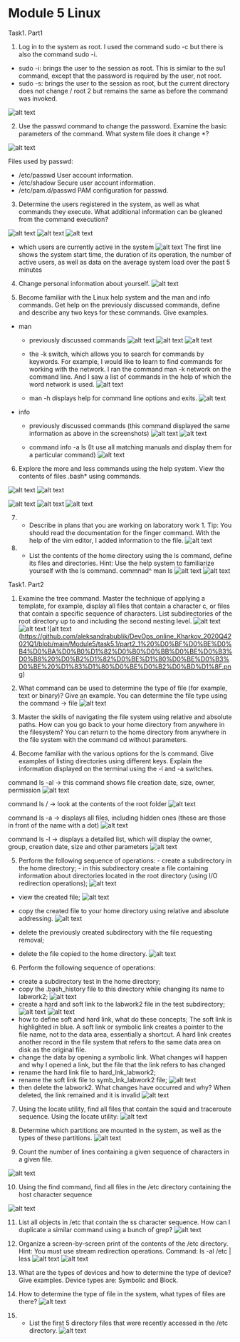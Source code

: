  # Module 5 Linux
 
Task1. Part1

1) Log in to the system as root.
I used the command sudo -c but there is also the command sudo -i. 
  * sudo -i: brings the user to the session as root. This is similar to the su1 command, except that the password is required by the user, not root.
  * sudo -s: brings the user to the session as root, but the current directory does not change / root 2 but remains the same as before the command was invoked.
  
![alt text](https://github.com/aleksandrabublik/DevOps_online_Kharkov_2020Q42021Q1/blob/main/Module5/task5.1/part1_1.png)

2) Use the passwd command to change the password. Examine the basic parameters of the command. What system file does it change *?

![alt text](https://github.com/aleksandrabublik/DevOps_online_Kharkov_2020Q42021Q1/blob/main/Module5/task5.1/Part1_2.png)

  Files used by passwd:
  - /etc/passwd	User account information.
  - /etc/shadow	Secure user account information.
  - /etc/pam.d/passwd	PAM configuration for passwd.

3) Determine the users registered in the system, as well as what commands they execute. What additional information can be gleaned from the command execution?

![alt text](https://github.com/aleksandrabublik/DevOps_online_Kharkov_2020Q42021Q1/blob/main/Module5/task5.1/part1_3.1.png)
![alt text](https://github.com/aleksandrabublik/DevOps_online_Kharkov_2020Q42021Q1/blob/main/Module5/task5.1/part1_3.2.png)
![alt text](https://github.com/aleksandrabublik/DevOps_online_Kharkov_2020Q42021Q1/blob/main/Module5/task5.1/part1_3.3.png)

- which users are currently active in the system
![alt text](https://github.com/aleksandrabublik/DevOps_online_Kharkov_2020Q42021Q1/blob/main/Module5/task5.1/part1_3.4.png)
The first line shows the system start time, the duration of its operation, the number of active users, as well as data on the average system load over the past 5 minutes

4) Change personal information about yourself.
![alt text](https://github.com/aleksandrabublik/DevOps_online_Kharkov_2020Q42021Q1/blob/main/Module5/task5.1/part1_4.png)

5) Become familiar with the Linux help system and the man and info commands. Get help on the previously discussed commands, define and describe any two keys for these commands. Give examples.
* man
  - previously discussed commands
![alt text](https://github.com/aleksandrabublik/DevOps_online_Kharkov_2020Q42021Q1/blob/main/Module5/task5.1/part1_5%20man.png)
![alt text](https://github.com/aleksandrabublik/DevOps_online_Kharkov_2020Q42021Q1/blob/main/Module5/task5.1/part1_5%20man2.png)
![alt text](https://github.com/aleksandrabublik/DevOps_online_Kharkov_2020Q42021Q1/blob/main/Module5/task5.1/part1_5%20man3.png)

   - the -k switch, which allows you to search for commands by keywords.
For example, I would like to learn to find commands for working with the network. I ran the command man -k network on the command line.
And I saw a list of commands in the help of which the word network is used.
![alt text](https://github.com/aleksandrabublik/DevOps_online_Kharkov_2020Q42021Q1/blob/main/Module5/task5.1/part1_5%20man%20%D1%81%20%D0%BA%D0%BB%D1%8E%D1%87%D0%BE%D0%BC.png)

  - man -h  displays help for command line options and exits.
![alt text](https://github.com/aleksandrabublik/DevOps_online_Kharkov_2020Q42021Q1/blob/main/Module5/task5.1/part1_5%20man4png.png)


* info 
  - previously discussed commands (this command displayed the same information as above in the screenshots)
![alt text](https://github.com/aleksandrabublik/DevOps_online_Kharkov_2020Q42021Q1/blob/main/Module5/task5.1/part1_5%20info.png)
![alt text](https://github.com/aleksandrabublik/DevOps_online_Kharkov_2020Q42021Q1/blob/main/Module5/task5.1/part1_5%20info%201.png)

  - command  info -a ls (It use all matching manuals and display them for a particular command)
![alt text](https://github.com/aleksandrabublik/DevOps_online_Kharkov_2020Q42021Q1/blob/main/Module5/task5.1/part1_5%20info%20-a%20ls.png)

6) Explore the more and less commands using the help system. View the contents of files .bash* using commands.

![alt text](https://github.com/aleksandrabublik/DevOps_online_Kharkov_2020Q42021Q1/blob/main/Module5/task5.1/part1_6%20info%20less.png)
![alt text](https://github.com/aleksandrabublik/DevOps_online_Kharkov_2020Q42021Q1/blob/main/Module5/task5.1/part1_6%20info%20more.png)

![alt text](https://github.com/aleksandrabublik/DevOps_online_Kharkov_2020Q42021Q1/blob/main/Module5/task5.1/part1_6%20bash.png)
![alt text](https://github.com/aleksandrabublik/DevOps_online_Kharkov_2020Q42021Q1/blob/main/Module5/task5.1/part1_6%20less%20bashrc.png)
![alt text](https://github.com/aleksandrabublik/DevOps_online_Kharkov_2020Q42021Q1/blob/main/Module5/task5.1/part1_6%20more%20bash_history.png)

7) * Describe in plans that you are working on laboratory work 1. Tip: You should read the documentation for the finger command.
  With the help of the vim editor, I added information to the file.
![alt text](https://github.com/aleksandrabublik/DevOps_online_Kharkov_2020Q42021Q1/blob/main/Module5/task5.1/part1_7.png)

8) * List the contents of the home directory using the ls command, define its files and directories. Hint: Use the help system to familiarize yourself with the ls command.
  commnad^ man ls
![alt text](https://github.com/aleksandrabublik/DevOps_online_Kharkov_2020Q42021Q1/blob/main/Module5/task5.1/part1_8%20man%20ls.png)
![alt text](https://github.com/aleksandrabublik/DevOps_online_Kharkov_2020Q42021Q1/blob/main/Module5/task5.1/part1_8%20ls.png)


Task1. Part2

1) Examine the tree command. Master the technique of applying a template, for example, display all files that contain a character c, or files that contain a specific sequence of characters. List subdirectories of the root directory up to and including the second nesting level.
![alt text](https://github.com/aleksandrabublik/DevOps_online_Kharkov_2020Q42021Q1/blob/main/Module5/task5.1/part2_1%20tree.png)
![alt text](https://github.com/aleksandrabublik/DevOps_online_Kharkov_2020Q42021Q1/blob/main/Module5/task5.1/part2_1%20c.png)
![alt text (https://github.com/aleksandrabublik/DevOps_online_Kharkov_2020Q42021Q1/blob/main/Module5/task5.1/part2_1%20%D0%BF%D0%BE%D0%B4%D0%BA%D0%B0%D1%82%D0%B0%D0%BB%D0%BE%D0%B3%D0%B8%20%D0%B2%D1%82%D0%BE%D1%80%D0%BE%D0%B3%D0%BE%20%D1%83%D1%80%D0%BE%D0%B2%D0%BD%D1%8F.png)

2) What command can be used to determine the type of file (for example, text or binary)? Give an example.
You can determine the file type using the command -> file
![alt text](https://github.com/aleksandrabublik/DevOps_online_Kharkov_2020Q42021Q1/blob/main/Module5/task5.1/part2_2.png)

3) Master the skills of navigating the file system using relative and absolute paths. How can you go back to your home directory from anywhere in the filesystem?
 You can return to the home directory from anywhere in the file system with the command cd without parameters.
 
4) Become familiar with the various options for the ls command. Give examples of listing directories using different keys. Explain the information displayed on the terminal using the -l and -a switches.

 command ls -al -> this command shows file creation date, size, owner, permission
![alt text](https://github.com/aleksandrabublik/DevOps_online_Kharkov_2020Q42021Q1/blob/main/Module5/task5.1/part2_4%20ls2.png)

 сommand ls / -> look at the contents of the root folder
![alt text](https://github.com/aleksandrabublik/DevOps_online_Kharkov_2020Q42021Q1/blob/main/Module5/task5.1/part2_4%20ls2.png)

 сommand ls -a -> displays all files, including hidden ones (these are those in front of the name with a dot)
 ![alt text](https://github.com/aleksandrabublik/DevOps_online_Kharkov_2020Q42021Q1/blob/main/Module5/task5.1/part2_4%20ls%20apng.png)
 
  command ls -l -> displays a detailed list, which will display the owner, group, creation date, size and other parameters
 ![alt text](https://github.com/aleksandrabublik/DevOps_online_Kharkov_2020Q42021Q1/blob/main/Module5/task5.1/part2_4%20ls%20l.png)
 
 5) Perform the following sequence of operations: - create a subdirectory in the home directory; - in this subdirectory create a file containing information about directories located in the root directory (using I/O redirection operations);
  ![alt text](https://github.com/aleksandrabublik/DevOps_online_Kharkov_2020Q42021Q1/blob/main/Module5/task5.1/part2_5.png)
  
  - view the created file;
   ![alt text](https://github.com/aleksandrabublik/DevOps_online_Kharkov_2020Q42021Q1/blob/main/Module5/task5.1/part2_5%20view%20filepng.png) 
   
  - copy the created file to your home directory using relative and absolute addressing.
   ![alt text](https://github.com/aleksandrabublik/DevOps_online_Kharkov_2020Q42021Q1/blob/main/Module5/task5.1/part2_5%20cp.png)
   
  - delete the previously created subdirectory with the file requesting removal;
  - delete the file copied to the home directory.
  ![alt text](https://github.com/aleksandrabublik/DevOps_online_Kharkov_2020Q42021Q1/blob/main/Module5/task5.1/part2_5%20rm.png)
  
  6) Perform the following sequence of operations:
  - create a subdirectory test in the home directory;
  - copy the .bash_history file to this directory while changing its name to labwork2;
   ![alt text](https://github.com/aleksandrabublik/DevOps_online_Kharkov_2020Q42021Q1/blob/main/Module5/task5.1/part2_6.png)
  - create a hard and soft link to the labwork2 file in the test subdirectory;
   ![alt text](https://github.com/aleksandrabublik/DevOps_online_Kharkov_2020Q42021Q1/blob/main/Module5/task5.1/part2_6%20%D1%81%D0%BE%D0%B7%D0%B4%D0%B0%D0%BD%D0%B8%D0%B5%20%D0%B6%D0%B5%D1%81%D1%82%D0%BA%D0%BE%D0%B9%20%D1%81%D1%81%D1%8B%D0%BB%D0%BA%D0%B8.png)
     ![alt text](https://github.com/aleksandrabublik/DevOps_online_Kharkov_2020Q42021Q1/blob/main/Module5/task5.1/part2_6%20%D1%81%D0%BE%D0%B7%D0%B4%D0%B0%D0%BD%D0%B8%D0%B5%20%D0%BC%D1%8F%D0%B3%D0%BA%D0%BE%D0%B9%20%D1%81%D1%81%D1%8B%D0%BB%D0%BA%D0%B8%20%D0%B8%20%D0%B8%20%D0%B2%D0%B8%D0%BC.png)
  - how to define soft and hard link, what do these concepts;
   The soft link is highlighted in blue. A soft link or symbolic link creates a pointer to the file name, not to the data area, essentially a shortcut.
   A hard link creates another record in the file system that refers to the same data area on disk as the original file.
  - change the data by opening a symbolic link. What changes will happen and why
    I opened a link, but the file that the link refers to has changed
  - rename the hard link file to hard_lnk_labwork2;
  - rename the soft link file to symb_lnk_labwork2 file;
   ![alt text](https://github.com/aleksandrabublik/DevOps_online_Kharkov_2020Q42021Q1/blob/main/Module5/task5.1/part2_6%20%D0%BF%D0%B5%D1%80%D0%B5%D0%B8%D0%BC%D0%B5%D0%BD%D0%BE%D0%B2%D0%B0%D0%BD%D0%B8%D0%B5.png)
  - then delete the labwork2. What changes have occurred and why? When deleted, the link remained and it is invalid
  ![alt text](https://github.com/aleksandrabublik/DevOps_online_Kharkov_2020Q42021Q1/blob/main/Module5/task5.1/part2_6%20delete.png)
  
  7) Using the locate utility, find all files that contain the squid and traceroute sequence.
   Using the locate utility:
  ![alt text](https://github.com/aleksandrabublik/DevOps_online_Kharkov_2020Q42021Q1/blob/main/Module5/task5.1/part2_7.png)
  
  8) Determine which partitions are mounted in the system, as well as the types of these partitions.
  ![alt text](https://github.com/aleksandrabublik/DevOps_online_Kharkov_2020Q42021Q1/blob/main/Module5/task5.1/part2_8png.png)
  
  9) Count the number of lines containing a given sequence of characters in a given file.
  
  ![alt text](https://github.com/aleksandrabublik/DevOps_online_Kharkov_2020Q42021Q1/blob/main/Module5/task5.1/part2_9.png)
  
  10) Using the find command, find all files in the /etc directory containing the host character sequence
  
   ![alt text](https://github.com/aleksandrabublik/DevOps_online_Kharkov_2020Q42021Q1/blob/main/Module5/task5.1/part2_10.png)
  
  11) List all objects in /etc that contain the ss character sequence. How can I duplicate a similar command using a bunch of grep?
    ![alt text](https://github.com/aleksandrabublik/DevOps_online_Kharkov_2020Q42021Q1/blob/main/Module5/task5.1/part2_11.png)
    
  12) Organize a screen-by-screen print of the contents of the /etc directory. Hint: You must use stream redirection operations.
  Сommand: ls -al /etc | less
   ![alt text](https://github.com/aleksandrabublik/DevOps_online_Kharkov_2020Q42021Q1/blob/main/Module5/task5.1/part2_12%20.png)
   ![alt text](https://github.com/aleksandrabublik/DevOps_online_Kharkov_2020Q42021Q1/blob/main/Module5/task5.1/part2_12%20command.png)
   
   13) What are the types of devices and how to determine the type of device? Give examples.
   Device types are: Symbolic and Block.
   
   14) How to determine the type of file in the system, what types of files are there?
   ![alt text](https://github.com/aleksandrabublik/DevOps_online_Kharkov_2020Q42021Q1/blob/main/Module5/task5.1/part2_14.png)
  
  15) * List the first 5 directory files that were recently accessed in the /etc directory.
   ![alt text](https://github.com/aleksandrabublik/DevOps_online_Kharkov_2020Q42021Q1/blob/main/Module5/task5.1/part2_15.png)
